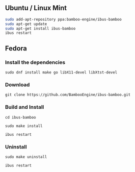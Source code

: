 

## Ubuntu / Linux Mint

```bash
sudo add-apt-repository ppa:bamboo-engine/ibus-bamboo
sudo apt-get update
sudo apt-get install ibus-bamboo
ibus restart
```

## Fedora
### Install the dependencies

`sudo dnf install make go libX11-devel libXtst-devel`

### Download

`git clone https://github.com/BambooEngine/ibus-bamboo.git`

### Build and Install

`cd ibus-bamboo`

`sudo make install`

`ibus restart`

### Uninstall

`sudo make uninstall`

`ibus restart`
